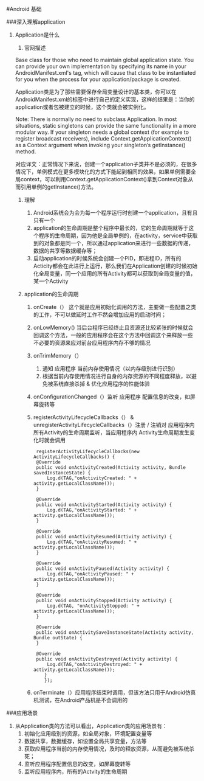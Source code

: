 #Android 基础

###深入理解application

1. Application是什么
	
	1. 官网描述
	
	Base class for those who need to maintain global application state. You can provide your own implementation by specifying its name in your AndroidManifest.xml's <application> tag, which will cause that class to be instantiated for you when the process for your application/package is created.
	
	Application类是为了那些需要保存全局变量设计的基本类，你可以在AndroidManifest.xml的标签中进行自己的定义实现，这样的结果是：当你的application或者包被建立的时候，这个类就会被实例化。

	Note: There is normally no need to subclass Application. In most situations, static singletons can provide the same functionality in a more modular way. If your singleton needs a global context (for example to register broadcast receivers), include Context.getApplicationContext() as a Context argument when invoking your singleton’s getInstance() method.

	对应译文：正常情况下来说，创建一个application子类并不是必须的，在很多情况下，单例模式在更多模块化的方式下能起到相同的效果，如果单例需要全局context，可以利用Context.getApplicationContext()拿到Context对象从而引用单例的getInstance()方法。

	1. 理解
		1. Android系统会为会为每一个程序运行时创建一个application，且有且只有一个
		2. application的生命周期是整个程序中最长的，它的生命周期就等于这个程序的生命周期，因为他是全局单例的，在activity，service中获取到的对象都是同一个，所以通过application来进行一些数据的传递，数据的共享等数据缓存等；
		3. 启动application的时候系统会创建一个PID，即进程ID，所有的Acticity都会在此进行上运行，那么我们在Application创建的时候初始化全局变量，同一个应用的所有Activity都可以获取到全局变量的值，某一个Activity

	2. application的生命周期
		1. onCreate（） 这个就是应用初始化调用的方法，主要做一些配置之类的工作，不可以做延时工作不然会增加应用的启动时间；
		2. onLowMemory() 当后台程序已经终止且资源还比较紧张的时候就会回调这个方法，一般的应用程序会在这个方法中回调这个来释放一些不必要的资源来应对前台应用程序内存不够的情况
		3. onTrimMemory（）
			1. 通知 应用程序 当前内存使用情况（以内存级别进行识别）
			2. 根据当前内存使用情况进行自身的内存资源的不同程度释放，以避免被系统直接杀掉 & 优化应用程序的性能体验
		4. onConfigurationChanged（）监听 应用程序 配置信息的改变，如屏幕旋转等
		5. registerActivityLifecycleCallbacks（） & unregisterActivityLifecycleCallbacks（）注册 / 注销对 应用程序内 所有Activity的生命周期监听，当应用程序内 Activity生命周期发生变化时就会调用




			    registerActivityLifecycleCallbacks(new ActivityLifecycleCallbacks() {
	            @Override
	            public void onActivityCreated(Activity activity, Bundle savedInstanceState) {
	                Log.d(TAG,"onActivityCreated: " + activity.getLocalClassName());
	            }
	
	            @Override
	            public void onActivityStarted(Activity activity) {
	                Log.d(TAG,"onActivityStarted: " + activity.getLocalClassName());
	            }
	
	            @Override
	            public void onActivityResumed(Activity activity) {
	                Log.d(TAG,"onActivityResumed: " + activity.getLocalClassName());
	            }
	
	            @Override
	            public void onActivityPaused(Activity activity) {
	                Log.d(TAG,"onActivityPaused: " + activity.getLocalClassName());
	            }
	
	            @Override
	            public void onActivityStopped(Activity activity) {
	                Log.d(TAG, "onActivityStopped: " + activity.getLocalClassName());
	            }
	
	            @Override
	            public void onActivitySaveInstanceState(Activity activity, Bundle outState) {
	            }
	
	            @Override
	            public void onActivityDestroyed(Activity activity) {
	                Log.d(TAG,"onActivityDestroyed: " + activity.getLocalClassName());
	     	       }
	     		   });


		6. onTerminate（）应用程序结束时调用，但该方法只用于Android仿真机测试，在Android产品机是不会调用的


###应用场景
1. 从Application类的方法可以看出，Application类的应用场景有：
	1. 初始化应用级别的资源，如全局对象，环境配置变量等
	2. 数据共享，数据缓存，如设置全局共享变量，方法等
	3. 获取应用程序当前的内存使用情况，及时的释放资源，从而避免被系统杀死；
	4. 监听应用程序配置信息的改变，如屏幕旋转等
	5. 监听应用程序内，所有的Actvity的生命周期